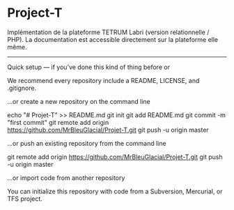 # Project-T

Implémentation de la plateforme TETRUM Labri (version relationnelle / PHP).
La documentation est accessible directement sur la plateforme elle même.

--------------------------------------------------------------

Quick setup — if you’ve done this kind of thing before
or

We recommend every repository include a README, LICENSE, and .gitignore.

…or create a new repository on the command line

echo "# Projet-T" >> README.md
git init
git add README.md
git commit -m "first commit"
git remote add origin https://github.com/MrBleuGlacial/Projet-T.git
git push -u origin master

…or push an existing repository from the command line

git remote add origin https://github.com/MrBleuGlacial/Projet-T.git
git push -u origin master

…or import code from another repository

You can initialize this repository with code from a Subversion, Mercurial, or TFS project.
